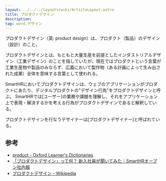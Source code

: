 ```yaml
---
layout: ../../../layouts/wiki/ArticleLayout.astro
title: プロダクトデザイン
description:
tag: word,デザイン
---
```


プロダクトデザイン（英: product design）は、プロダクト（製品）のデザイン（設計）のこと。

プロダクトデザインとは、もともと大量生産を前提としたインダストリアルデザイン（工業デザイン）のことを指していたが、現在ではプロダクトという言葉が工業生産物や製品のみならず、広義において製作物（ある計画によって生み出された成果）全体を意味する言葉として使われる。

SmartHRにおいてプロダクトデザインは、ウェブのアプリケーションがプロダクトにあたり、デジタルプロダクトの"デザイン行為"をプロダクトデザインと呼ぶ。
SmartHRでは[ユーザー]の業務や課題を理解し、それをアプリケーション上で表現・解決するかを考える行為がプロダクトデザインであると解釈している。

プロダクトデザインを行なうデザイナーは[プロダクトデザイナー]と呼ばれている。

## 参考

- [product - Oxford Learner's Dictionaries](https://www.oxfordlearnersdictionaries.com/definition/english/product)
- [「プロダクトデザイン」って何？ 新入社員が聞いてみた｜SmartHRオープン社内報](https://shanaiho.smarthr.co.jp/n/nac518a7bbc98)
- [プロダクトデザイン - Wikipedia](https://ja.wikipedia.org/wiki/%E3%83%97%E3%83%AD%E3%83%80%E3%82%AF%E3%83%88%E3%83%87%E3%82%B6%E3%82%A4%E3%83%B3)

